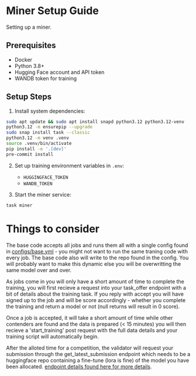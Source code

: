 # Miner Setup Guide

Setting up a miner.

## Prerequisites

- Docker
- Python 3.8+
- Hugging Face account and API token
- WANDB token for training

## Setup Steps

1. Install system dependencies:

```bash
sudo apt update && sudo apt install snapd python3.12 python3.12-venv
python3.12 -m ensurepip --upgrade
sudo snap install task --classic
python3.12 -m venv .venv
source .venv/bin/activate
pip install -e '.[dev]'
pre-commit install
```

2. Set up training environment variables in `.env`:

   - `HUGGINGFACE_TOKEN`
   - `WANDB_TOKEN`

3. Start the miner service:

```bash
task miner
```

# Things to consider

The base code accepts all jobs and runs them all with a single config found in [configs/base.yml](configs/base.yml) - you might not want to run the
same traning code with every job. The base code also will write to the repo found in the config. You will probably want to make this
dynamic else you will be overwritting the same model over and over.

As jobs come in you will only have a short amount of time to complete the training, you will first recieve a request into your task_offer endpoint with a bit
of details about the training task. If you reply with accept you will have signed up to the job and will be score accordingly - whether you complete the training and
return a model or not (null returns will result in 0 score).

Once a job is accepted, it will take a short amount of time while other contenders are found and the data is prepared (< 15 minutes) you will then recieve a 'start_training'
post request with the full data details and your training script will automatically begin.

After the alloted time for a competition, the validator will request your submission through the get_latest_submission endpoint which needs to be a huggingface repo containing a fine-tune (lora is fine)
of the model you have been allocated. [endpoint details found here for more details](miner/endpoints/tuning.py).

